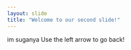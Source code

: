 ```yaml
---
layout: slide
title: "Welcome to our second slide!"
---
```

im suganya
Use the left arrow to go back!
